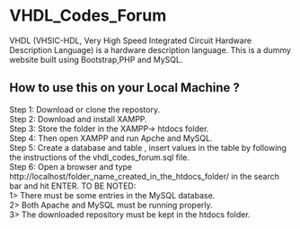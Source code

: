 <h1>VHDL_Codes_Forum</h1>
VHDL (VHSIC-HDL, Very High Speed Integrated Circuit Hardware Description Language) is a hardware description language. 
This is a dummy website built using Bootstrap,PHP and MySQL.
<h2>How to use this on your Local Machine ?</h2>
Step 1: Download or clone the repostory.<br>
Step 2: Download and install XAMPP.<br>
Step 3: Store the folder in the XAMPP-> htdocs folder.<br>
Step 4: Then open XAMPP and run Apche and MySQL.<br>
Step 5: Create a database and table , insert values in the table by following the instructions of the vhdl_codes_forum.sql file.<br>
Step 6: Open a browser and type http://localhost/folder_name_created_in_the_htdocs_folder/ in the search bar and hit ENTER.
TO BE NOTED: 
<br>1> There must be some entries in the MySQL database.
<br>2> Both Apache and MySQL must be running properly.
<br>3> The downloaded repository must be kept in the htdocs folder.<br>
